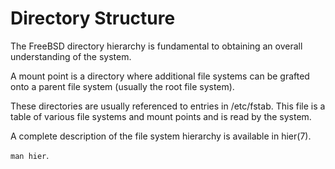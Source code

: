# Directory Structure

The FreeBSD directory hierarchy is fundamental to obtaining an overall understanding of the system.

A mount point is a directory where additional file systems can be grafted onto a parent file system (usually the root file system).

These directories are usually referenced to entries in /etc/fstab. This file is a table of various file systems and mount points and is read by the system.

A complete description of the file system hierarchy is available in hier(7).

`man hier`.